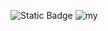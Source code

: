 ![Static Badge](https://img.shields.io/badge/Python-blue?style=for-the-badge&logo=python&logoColor=%23fff64b)
![my](https://github.com/AkitaSX/AkitaSX/assets/152192392/92a15736-589d-4a3c-af95-f57731072b43)
